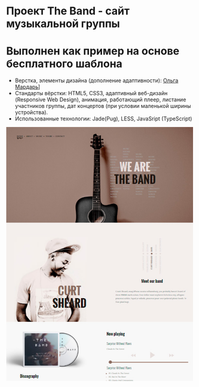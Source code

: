 # Проект The Band - сайт музыкальной группы
# Выполнен как пример на основе бесплатного шаблона

* Верстка, элементы дизайна (дополнение адаптивности): [Ольга Мардарь](https://htmlacademy.ru/profile/id144410)]
* Стандарты вёрстки: HTML5, CSS3, адаптивный веб-дизайн (Responsive Web Design), анимация, 
                     работающий плеер, листание участников группы, дат концертов (при условии маленькой ширины устройства).
* Использованные технологии: Jade(Pug), LESS, JavaSript (TypeScript)


<img width="500" alt="" src="https://github.com/mardarolya/mardarolya.github.com/blob/master/img/the-band.jpg">
